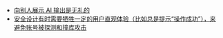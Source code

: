 - [向别人展示 AI 输出是无礼的](https://distantprovince.by/posts/its-rude-to-show-ai-output-to-people/)
- [安全设计有时需要牺牲一定的用户直观体验（比如总是提示“操作成功”），来避免账号被探测和撞库攻击](https://x.com/indie_maker_fox/status/1961217998590767112)
